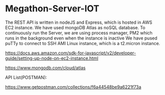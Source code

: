 # Megathon-Server-IOT

The REST API is written in nodeJS and Express, which is hosted in AWS EC2 instance. 
We have used mongoDB Atlas as noSQL database.
To continuously run the Server, we are using process manager, PM2 which runs in the background even when the instance is inactive
We have pused puTTy to connect to SSH AMI Linux instance, which is a t2.micron instance.

https://docs.aws.amazon.com/sdk-for-javascript/v2/developer-guide/setting-up-node-on-ec2-instance.html

https://www.mongodb.com/cloud/atlas

API List(POSTMAN):

https://www.getpostman.com/collections/f6a44548be9a6221f73a




